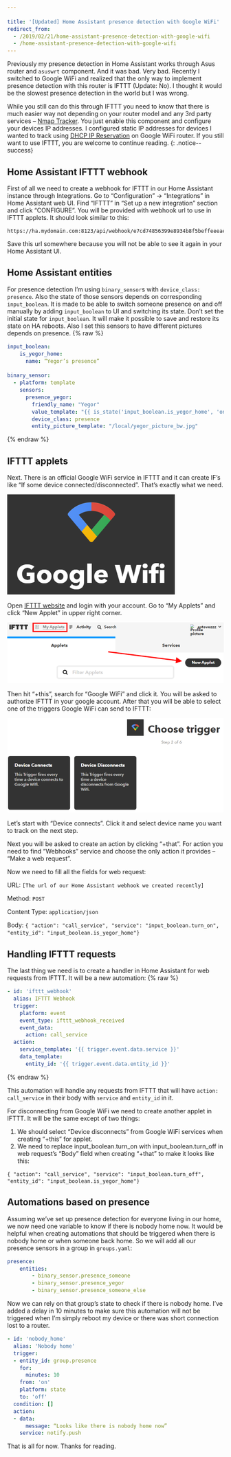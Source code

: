 ```yaml
---

title: '[Updated] Home Assistant presence detection with Google WiFi'
redirect_from:
  - /2019/02/21/home-assistant-presence-detection-with-google-wifi
  - /home-assistant-presence-detection-with-google-wifi
---
```


Previously my presence detection in Home Assistant works through Asus router and `asuswrt` component. And it was bad. Very bad. Recently I switched to Google WiFi and realized that the only way to implement presence detection with this router is IFTTT (Update: No). I thought it would be the slowest presence detection in the world but I was wrong.

While you still can do this through IFTTT you need to know that there is much easier way not depending on your router model and any 3rd party services – [Nmap Tracker](https://www.home-assistant.io/integrations/nmap_tracker/). You just enable this component and configure your devices IP addresses.
I configured static IP addresses for devices I wanted to track using [DHCP IP Reservation](https://support.google.com/wifi/answer/6274660?hl=en) on Google WiFi router.
If you still want to use IFTTT, you are welcome to continue reading. {: .notice--success}

## Home Assistant IFTTT webhook
First of all we need to create a webhook for IFTTT in our Home Assistant instance through Integrations. Go to “Configuration” -> “Integrations” in Home Assistant web UI. Find “IFTTT” in “Set up a new integration” section and click “CONFIGURE”. You will be provided with webhook url to use in IFTTT applets. It should look similar to this:

```
https://ha.mydomain.com:8123/api/webhook/e7cd74856399e8934b8f5beffeeeaee4c351cdc8373647585ec040c7b69c2b999
```
Save this url somewhere because you will not be able to see it again in your Home Assistant UI.

## Home Assistant entities
For presence detection I’m using `binary_sensor`s with `device_class: presence`. Also the state of those sensors depends on corresponding `input_boolean`. It is made to be able to switch someone presence on and off manually by adding `input_boolean` to UI and switching its state. Don’t set the initial state for `input_boolean`. It will make it possible to save and restore its state on HA reboots. Also I set this sensors to have different pictures depends on presence.
{% raw %}
```yaml
input_boolean:
    is_yegor_home:
      name: “Yegor’s presence”

binary_sensor:
  - platform: template
    sensors:
      presence_yegor:
        friendly_name: "Yegor"
        value_template: "{{ is_state('input_boolean.is_yegor_home', 'on') }}"
        device_class: presence
        entity_picture_template: "/local/yegor_picture_bw.jpg"
```
{% endraw %}
## IFTTT applets
Next. There is an official Google WiFi service in IFTTT and it can create IF’s like “If some device connected/disconnected”. That’s exactly what we need.

![image](/img/2019-02-21/ifttt_google_wifi.png)

Open [IFTTT website](https://ifttt.com/) and login with your account. Go to “My Applets” and click “New Applet” in upper right corner.

![image](/img/2019-02-21/screenshot-ifttt.com-2019.02.21-11-10-25.png)

Then hit “+this”, search for “Google WiFi” and click it. You will be asked to authorize IFTTT in your google account. After that you will be able to select one of the triggers Google WiFi can send to IFTTT:

![image](/img/2019-02-21/screenshot-ifttt.com-2019.02.21-11-20-06.png)

Let’s start with “Device connects”. Click it and select device name you want to track on the next step.

Next you will be asked to create an action by clicking “+that”. For action you need to find “Webhooks” service and choose the only action it provides – “Make a web request”.

Now we need to fill all the fields for web request:

URL: `[The url of our Home Assistant webhook we created recently]`

Method: `POST`

Content Type: `application/json`

Body: `{ "action": "call_service", "service": "input_boolean.turn_on", "entity_id": "input_boolean.is_yegor_home"}`

<div class="adsblock">
<script async src="https://pagead2.googlesyndication.com/pagead/js/adsbygoogle.js"></script>
<ins class="adsbygoogle"
     style="display:block; text-align:center;"
     data-ad-layout="in-article"
     data-ad-format="fluid"
     data-ad-client="ca-pub-6530242109614004"
     data-ad-slot="2178866199"></ins>
<script>
     (adsbygoogle = window.adsbygoogle || []).push({});
</script>
</div>

## Handling IFTTT requests

The last thing we need is to create a handler in Home Assistant for web requests from IFTTT. It will be a new automation:
{% raw %}
```yaml
- id: 'ifttt_webhook'
  alias: IFTTT Webhook
  trigger:
    platform: event
    event_type: ifttt_webhook_received
    event_data:
      action: call_service
  action:
    service_template: '{{ trigger.event.data.service }}'
    data_template:
      entity_id: '{{ trigger.event.data.entity_id }}'
```
{% endraw %}

This automation will handle any requests from IFTTT that will have `action: call_service` in their body with `service` and `entity_id` in it.

For disconnecting from Google WiFi we need to create another applet in IFTTT. It will be the same except of two things:

1. We should select “Device disconnects” from Google WiFi services when creating “+this” for applet.
2. We need to replace input_boolean.turn_on with input_boolean.turn_off in web request’s “Body” field when creating “+that” to make it looks like this:

```
{ "action": "call_service", "service": "input_boolean.turn_off", "entity_id": "input_boolean.is_yegor_home"}
```

## Automations based on presence
Assuming we’ve set up presence detection for everyone living in our home, we now need one variable to know if there is nobody home now. It would be helpful when creating automations that should be triggered when there is nobody home or when someone back home. So we will add all our presence sensors in a group in `groups.yaml`:

```yaml
presence:
    entities:
        - binary_sensor.presence_someone
        - binary_sensor.presence_yegor
        - binary_sensor.presence_someone_else
```

Now we can rely on that group’s state to check if there is nobody home. I’ve added a delay in 10 minutes to make sure this automation will not be triggered when I’m simply reboot my device or there was short connection lost to a router.

```yaml
- id: 'nobody_home'
  alias: 'Nobody home'
  trigger:
  - entity_id: group.presence
    for:
      minutes: 10
    from: 'on'
    platform: state
    to: 'off'
  condition: []
  action:
  - data:
      message: “Looks like there is nobody home now”
    service: notify.push
```

That is all for now. Thanks for reading.